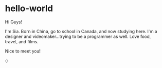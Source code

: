 # hello-world

Hi Guys!

I'm Sia. Born in China, go to school in Canada, and now studying here. 
I'm a designer and videomaker...trying to be a programmer as well.
Love food, travel, and films.

Nice to meet you!

:) 
